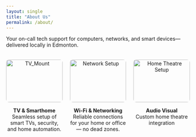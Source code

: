 ```yaml
---
layout: single
title: "About Us"
permalink: /about/
---
```

<!--We’re TechYEG — Edmonton’s local tech handyman service. Think of us as your neighborhood Tech Squad without the big box store pricing.-->
Your on-call tech support for computers, networks, and smart devices—delivered locally in Edmonton.

<div style="display: flex; justify-content: space-between; gap: 20px; text-align: center; margin-top: 2rem;">

  <div style="flex: 1;">
    <img src="\assets\images\Tv-mount.jpg" alt="TV_Mount" style="width:100%; max-width:250px; border-radius:8px;">
    <p><strong>TV & Smarthome</strong><br>Seamless setup of smart TVs, security, and home automation.</p>
  </div>

  <div style="flex: 1;">
    <img src="\assets\images\Network.jpg" alt="Network Setup" style="width:100%; max-width:250px; border-radius:8px;">
    <p><strong>Wi-Fi & Networking</strong><br>Reliable connections for your home or office — no dead zones.</p>
  </div>

  <div style="flex: 1;">
    <img src="\assets\images\Speakers.jpg" alt="Home Theatre Setup" style="width:100%; max-width:250px; border-radius:8px;">
    <p><strong>Audio Visual</strong><br>Custom home theatre integration</p>
  </div>

</div>
